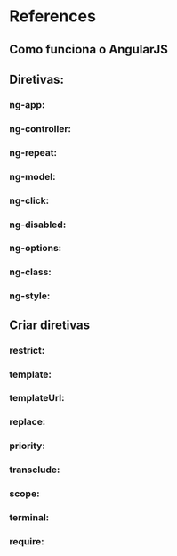 # References
## Como funciona o AngularJS
## Diretivas:
### ng-app:
### ng-controller:
### ng-repeat:
### ng-model:
### ng-click:
### ng-disabled:
### ng-options:
### ng-class:
### ng-style:
## Criar diretivas
### restrict:
### template:
### templateUrl:
### replace:
### priority:
### transclude:
### scope:
### terminal:
### require:
